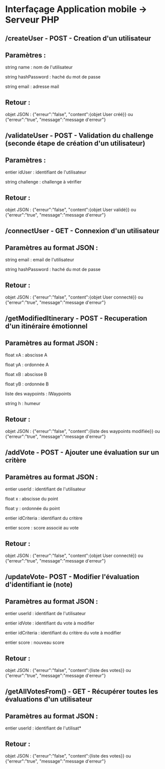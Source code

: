 
# Interfaçage Application mobile -> Serveur PHP
## **/createUser** - POST - Creation d'un utilisateur
## Paramètres :
 string name : nom de l'utilisateur
 
 string hashPassword : haché du mot de passe
 
 string email : adresse mail
 
## Retour : 
 objet JSON : {"erreur":"false", "content":{objet User créé}} ou {"erreur":"true", "message":"message d'erreur"}


## **/validateUser** - POST - Validation du challenge (seconde étape de création d'un utilisateur)
## Paramètres :
 entier idUser : identifiant de l'utilisateur
 
 string challenge : challenge à vérifier
## Retour : 
 objet JSON : {"erreur":"false", "content":{objet User validé}} ou {"erreur":"true", "message":"message d'erreur"}


## **/connectUser** - GET - Connexion d'un utilisateur
## Paramètres au format JSON :
 string email : email de l'utilisateur
 
 string hashPassword : haché du mot de passe
## Retour : 
 objet JSON : {"erreur":"false", "content":{objet User connecté}} ou {"erreur":"true", "message":"message d'erreur"}


## **/getModifiedItinerary** - POST - Recuperation d'un itinéraire émotionnel
## Paramètres au format JSON :
 float xA : abscisse A
 
 float yA : ordonnée A
 
 float xB : abscisse B
 
 float yB : ordonnée B
 
 liste des waypoints : lWaypoints
 
 string h : humeur
 
## Retour : 
 objet JSON : {"erreur":"false", "content":{liste des waypoints modifiée}} ou {"erreur":"true", "message":"message d'erreur"}

## **/addVote** - POST - Ajouter une évaluation sur un critère
## Paramètres au format JSON :
 entier userId : identifiant de l'utilisateur
 
 float  x : abscisse du point
 
 float  y : ordonnée du point
 
 entier idCriteria : identifiant du critère
 
 entier score : score associé au vote
 
## Retour : 
 objet JSON : {"erreur":"false", "content":{objet User connecté}} ou {"erreur":"true", "message":"message d'erreur"}


## **/updateVote**- POST - Modifier l'évaluation d'identifiant ie (note)
## Paramètres au format JSON :
 entier userId : identifiant de l'utilisateur
 
 entier idVote : identifiant du vote à modifier
 
 entier idCriteria : identifiant du critère du vote à modifier
 
 entier score : nouveau score 
 
## Retour : 
 objet JSON : {"erreur":"false", "content":{liste des votes}} ou {"erreur":"true", "message":"message d'erreur"}
 

## **/getAllVotesFrom()** - GET - Récupérer toutes les évaluations d'un utilisateur
## Paramètres au format JSON :
 entier userId : identifiant de l'utilisat*
## Retour : 
 objet JSON : {"erreur":"false", "content":{liste des votes}} ou {"erreur":"true", "message":"message d'erreur"}
 
